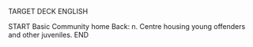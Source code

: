 TARGET DECK
ENGLISH

START
Basic
Community home
Back: n. Centre housing young offenders and other juveniles.
END
